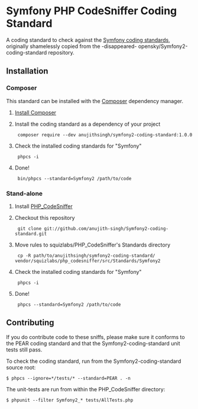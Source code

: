 Symfony PHP CodeSniffer Coding Standard
========================================

A coding standard to check against the [Symfony coding standards](http://symfony.com/doc/current/contributing/code/standards.html), originally shamelessly copied from the -disappeared- opensky/Symfony2-coding-standard repository.

Installation
------------

### Composer
This standard can be installed with the [Composer](https://getcomposer.org/) dependency manager.

1. [Install Composer](https://getcomposer.org/doc/00-intro.md)

2. Install the coding standard as a dependency of your project

        composer require --dev anujithsingh/symfony2-coding-standard:1.0.0

3. Check the installed coding standards for "Symfony"

        phpcs -i

4. Done!

        bin/phpcs --standard=Symfony2 /path/to/code


### Stand-alone

1. Install [PHP_CodeSniffer](https://github.com/squizlabs/PHP_CodeSniffer)

2. Checkout this repository 

        git clone git://github.com/anujith-singh/Symfony2-coding-standard.git

3. Move rules to squizlabs/PHP_CodeSniffer's Standards directory
        
        cp -R path/to/anujithsingh/symfony2-coding-standard/ vendor/squizlabs/php_codesniffer/src/Standards/Symfony2

4. Check the installed coding standards for "Symfony"

        phpcs -i

5. Done!

        phpcs --standard=Symfony2 /path/to/code


Contributing
------------

If you do contribute code to these sniffs, please make sure it conforms to the PEAR
coding standard and that the Symfony2-coding-standard unit tests still pass.

To check the coding standard, run from the Symfony2-coding-standard source root:

    $ phpcs --ignore=*/tests/* --standard=PEAR . -n

The unit-tests are run from within the PHP_CodeSniffer directory:

    $ phpunit --filter Symfony2_* tests/AllTests.php

